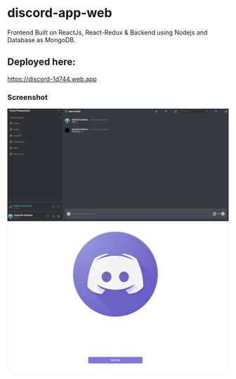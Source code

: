 # discord-app-web

Frontend Built on ReactJs, React-Redux & Backend using Nodejs and Database as MongoDB.

## Deployed here:

https://discord-1d744.web.app

### Screenshot

<img src="images/1.png">
<img src="images/2.png">
